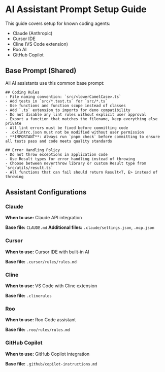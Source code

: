 # AI Assistant Prompt Setup Guide

This guide covers setup for known coding agents:

- Claude (Anthropic)
- Cursor IDE
- Cline (VS Code extension)
- Roo AI
- GitHub Copilot

## Base Prompt (Shared)

All AI assistants use this common base prompt:

```
## Coding Rules
- File naming convention: `src/<lowerCamelCase>.ts`
- Add tests in `src/*.test.ts` for `src/*.ts`
- Use functions and function scope instead of classes
- Add `.ts` extension to imports for deno compatibility
- Do not disable any lint rules without explicit user approval
- Export a function that matches the filename, keep everything else private
- All lint errors must be fixed before committing code
- .oxlintrc.json must not be modified without user permission
- **IMPORTANT**: Always run `pnpm check` before committing to ensure all tests pass and code meets quality standards

## Error Handling Policy
- Do not throw exceptions in application code
- Use Result types for error handling instead of throwing
- Choose between neverthrow library or custom Result type from `src/utils/result.ts`
- All functions that can fail should return Result<T, E> instead of throwing
```

## Assistant Configurations

### Claude

**When to use:** Claude API integration

**Base file:** `CLAUDE.md`
**Additional files:** `.claude/settings.json`, `.mcp.json`

### Cursor

**When to use:** Cursor IDE with built-in AI

**Base file:** `.cursor/rules/rules.md`

### Cline

**When to use:** VS Code with Cline extension

**Base file:** `.clinerules`

### Roo

**When to use:** Roo Code assistant

**Base file:** `.roo/rules/rules.md`

### GitHub Copilot

**When to use:** GitHub Copilot integration

**Base file:** `.github/copilot-instructions.md`
